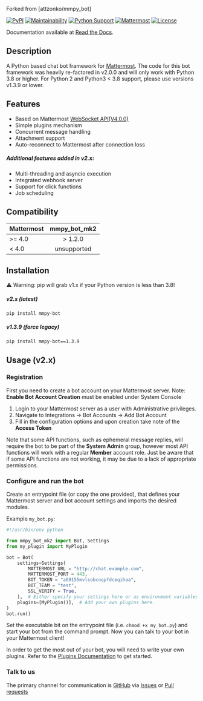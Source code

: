 Forked from [attzonko/mmpy_bot]


[![PyPI](https://badge.fury.io/py/mmpy-bot-mk2.svg)](https://pypi.org/project/mmpy-bot-mk2/)
[![Maintainability](https://api.codeclimate.com/v1/badges/809c8d66aea982d9e3da/maintainability)](https://codeclimate.com/github/movax01h/mmpy_bot_mk2/maintainability)
[![Python Support](https://img.shields.io/pypi/pyversions/mmpy-bot-mk2.svg)](https://pypi.org/project/mmpy-bot-mk2/)
[![Mattermost](https://img.shields.io/badge/mattermost-4.0+-blue.svg)](http://www.mattermost.org)
[![License](https://img.shields.io/badge/license-MIT-green.svg)](https://pypi.org/project/mmpy-bot-mk2/)


Documentation available at [Read the Docs](https://mmpy-bot-mk2.readthedocs.org/).


## Description

A Python based chat bot framework for [Mattermost](http://www.mattermost.org). The code for
this bot framework was heavily re-factored in v2.0.0 and will only work with Python 3.8 or higher.
For Python 2 and Python3 < 3.8 support, please use versions v1.3.9 or lower.

## Features
- Based on Mattermost [WebSocket API(V4.0.0)](https://api.mattermost.com)
- Simple plugins mechanism
- Concurrent message handling
- Attachment support
- Auto-reconnect to Mattermost after connection loss

##### Additional features added in v2.x:
- Multi-threading and asyncio execution
- Integrated webhook server
- Support for click functions
- Job scheduling

## Compatibility

|    Mattermost    |  mmpy_bot_mk2   |
|------------------|:---------------:|
|     >= 4.0       |  > 1.2.0        |
|     <  4.0       | unsupported     |


## Installation
:warning: Warning: pip will grab v1.x if your Python version is less than 3.8!

##### v2.x (latest)
```
pip install mmpy-bot
```

##### v1.3.9 (force legacy)
```
pip install mmpy-bot==1.3.9
```

## Usage (v2.x)

### Registration

First you need to create a bot account on your Mattermost server.
Note: **Enable Bot Account Creation** must be enabled under System Console
1. Login to your Mattermost server as a user with Administrative privileges.
1. Navigate to Integrations -> Bot Accounts -> Add Bot Account
1. Fill in the configuration options and upon creation take note of the **Access Token**

Note that some API functions, such as ephemeral message replies, will require the bot to be part of the **System Admin** group,
however most API functions will work with a regular **Member** account role. Just be aware that if some API functions are not working, it
may be due to a lack of appropriate permissions.


### Configure and run the bot

Create an entrypoint file (or copy the one provided), that defines your Mattermost server and bot account settings and imports
the desired modules.

Example `my_bot.py`:

```python
#!/usr/bin/env python

from mmpy_bot_mk2 import Bot, Settings
from my_plugin import MyPlugin

bot = Bot(
    settings=Settings(
        MATTERMOST_URL = "http://chat.example.com",
        MATTERMOST_PORT = 443,
        BOT_TOKEN = "a69155mvlsobcnqpfdceqihaa",
        BOT_TEAM = "test",
        SSL_VERIFY = True,
    ),  # Either specify your settings here or as environment variables.
    plugins=[MyPlugin()],  # Add your own plugins here.
)
bot.run()
```

Set the executable bit on the entrypoint file (i.e. `chmod +x my_bot.py`) and start your bot from the command prompt. Now you can talk to your bot in your Mattermost client!

In order to get the most out of your bot, you will need to write your own plugins. Refer to the [Plugins Documentation](https://mmpy-bot-mk2.readthedocs.io/en/latest/plugins.html) to get started.

### Talk to us

The primary channel for communication is [GitHub](https://github.com/movax01h/mmpy_bot_mk2)
via [Issues](https://github.com/movax01h/mmpy_bot_mk2/issues)
or [Pull requests](https://github.com/movax01h/mmpy_bot_mk2/pulls)

